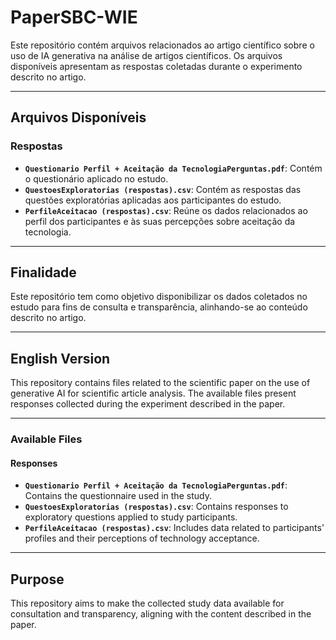 # PaperSBC-WIE

Este repositório contém arquivos relacionados ao artigo científico sobre o uso de IA generativa na análise de artigos científicos. Os arquivos disponíveis apresentam as respostas coletadas durante o experimento descrito no artigo.

---

## Arquivos Disponíveis

### Respostas
- **`Questionario Perfil + Aceitação da TecnologiaPerguntas.pdf`**: Contém o questionário aplicado no estudo.
- **`QuestoesExploratorias (respostas).csv`**: Contém as respostas das questões exploratórias aplicadas aos participantes do estudo.
- **`PerfileAceitacao (respostas).csv`**: Reúne os dados relacionados ao perfil dos participantes e às suas percepções sobre aceitação da tecnologia.

---

## Finalidade

Este repositório tem como objetivo disponibilizar os dados coletados no estudo para fins de consulta e transparência, alinhando-se ao conteúdo descrito no artigo.

---

## English Version

This repository contains files related to the scientific paper on the use of generative AI for scientific article analysis. The available files present responses collected during the experiment described in the paper.

---

### Available Files

#### Responses
- **`Questionario Perfil + Aceitação da TecnologiaPerguntas.pdf`**: Contains the questionnaire used in the study.
- **`QuestoesExploratorias (respostas).csv`**: Contains responses to exploratory questions applied to study participants.
- **`PerfileAceitacao (respostas).csv`**: Includes data related to participants' profiles and their perceptions of technology acceptance.

---

## Purpose

This repository aims to make the collected study data available for consultation and transparency, aligning with the content described in the paper.
